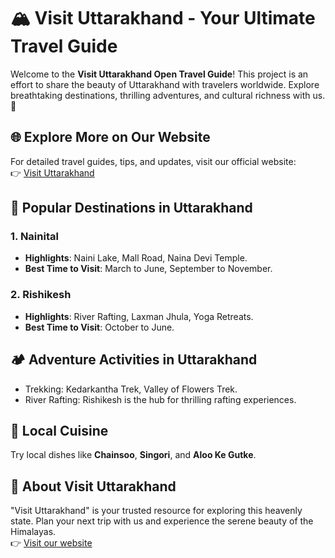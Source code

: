 # 🏔️ Visit Uttarakhand - Your Ultimate Travel Guide

Welcome to the **Visit Uttarakhand Open Travel Guide**! This project is an effort to share the beauty of Uttarakhand with travelers worldwide. Explore breathtaking destinations, thrilling adventures, and cultural richness with us. 🌟

## 🌐 Explore More on Our Website
For detailed travel guides, tips, and updates, visit our official website:  
👉 [Visit Uttarakhand](https://visituttarakhand.org)

## 📍 Popular Destinations in Uttarakhand
### 1. **Nainital**
- **Highlights**: Naini Lake, Mall Road, Naina Devi Temple.
- **Best Time to Visit**: March to June, September to November.

### 2. **Rishikesh**
- **Highlights**: River Rafting, Laxman Jhula, Yoga Retreats.
- **Best Time to Visit**: October to June.

## 🏕️ Adventure Activities in Uttarakhand
- Trekking: Kedarkantha Trek, Valley of Flowers Trek.
- River Rafting: Rishikesh is the hub for thrilling rafting experiences.

## 🍴 Local Cuisine
Try local dishes like **Chainsoo**, **Singori**, and **Aloo Ke Gutke**.

## 🌟 About Visit Uttarakhand
"Visit Uttarakhand" is your trusted resource for exploring this heavenly state. Plan your next trip with us and experience the serene beauty of the Himalayas.  
👉 [Visit our website](https://visituttarakhand.org)
